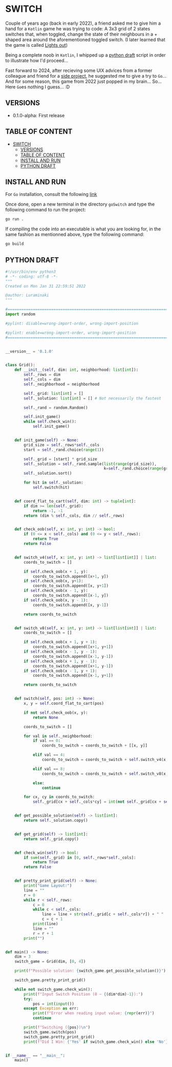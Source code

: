 # SWITCH

Couple of years ago (back in early 2022), a friend asked me to give him a hand for a `Kotlin` game he was trying to code: A 3x3 grid of 2 states switches that, when toggled, change the state of their neighbours in a + shaped area around the aforementioned toggled switch. (I later learned that the game is called [Lights out](https://en.wikipedia.org/wiki/Lights_Out_(game)))

Being a complete noob in `Kotlin`, I whipped up a [python draft](#python-draft) script in order to illustrate how I'd proceed...

Fast forward to 2024, after recieving some UIX advices from a former colleague and friend for a [side project](https://github.com/Luraminaki/pySET), he suggested me to give a try to `Go`... And for some reason, this game from 2022 just popped in my brain... So... Here `Go`es nothing I guess... :D

## VERSIONS

- 0.1.0-alpha: First release

## TABLE OF CONTENT

<!-- TOC -->

- [SWITCH](#switch)
  - [VERSIONS](#versions)
  - [TABLE OF CONTENT](#table-of-content)
  - [INSTALL AND RUN](#install-and-run)
  - [PYTHON DRAFT](#python-draft)

<!-- /TOC -->

## INSTALL AND RUN

For `Go` installation, consult the following [link](https://go.dev/)

Once done, open a new terminal in the directory `goSwitch` and type the following command to run the project:

```sh
go run .
```

If compiling the code into an executable is what you are looking for, in the same fashion as mentionned above, type the following command:

```sh
go build
```

## PYTHON DRAFT

```py
#!/usr/bin/env python3
# -*- coding: utf-8 -*-
"""
Created on Mon Jan 31 22:59:51 2022

@author: Luraminaki
"""

#===================================================================================================
import random

#pylint: disable=wrong-import-order, wrong-import-position

#pylint: enable=wrong-import-order, wrong-import-position
#===================================================================================================


__version__ = '0.1.0'


class Grid():
    def __init__(self, dim: int, neighborhood: list[int]):
        self._rows = dim
        self._cols = dim
        self._neighborhood = neighborhood

        self._grid: list[int] = []
        self._solution: list[int] = [] # Not necessarily the fastest

        self._rand = random.Random()

        self.init_game()
        while self.check_win():
            self.init_game()


    def init_game(self) -> None:
        grid_size = self._rows*self._cols
        start = self._rand.choice(range(1))

        self._grid = [start] * grid_size
        self._solution = self._rand.sample(list(range(grid_size)),
                                           k=self._rand.choice(range(grid_size)) + 1)
        self._solution.sort()

        for hit in self._solution:
            self.switch(hit)


    def coord_flat_to_cart(self, dim: int) -> tuple[int]:
        if dim >= len(self._grid):
            return -1, -1
        return (dim % self._cols, dim // self._rows)


    def check_oob(self, x: int, y: int) -> bool:
        if (0 <= x < self._cols) and (0 <= y < self._rows):
            return True
        return False


    def switch_v4(self, x: int, y: int) -> list[list[int]] | list:
        coords_to_switch = []

        if self.check_oob(x + 1, y):
            coords_to_switch.append([x+1, y])
        if self.check_oob(x, y+1):
            coords_to_switch.append([x, y+1])
        if self.check_oob(x - 1, y):
            coords_to_switch.append([x-1, y])
        if self.check_oob(x, y - 1):
            coords_to_switch.append([x, y-1])

        return coords_to_switch


    def switch_v8(self, x: int, y: int) -> list[list[int]] | list:
        coords_to_switch = []

        if self.check_oob(x + 1, y + 1):
            coords_to_switch.append([x+1, y+1])
        if self.check_oob(x - 1, y - 1):
            coords_to_switch.append([x-1, y-1])
        if self.check_oob(x + 1, y - 1):
            coords_to_switch.append([x+1, y-1])
        if self.check_oob(x - 1, y + 1):
            coords_to_switch.append([x-1, y+1])

        return coords_to_switch


    def switch(self, pos: int) -> None:
        x, y = self.coord_flat_to_cart(pos)

        if not self.check_oob(x, y):
            return None

        coords_to_switch = []

        for val in self._neighborhood:
            if val == 0:
                coords_to_switch = coords_to_switch + [[x, y]]

            elif val == 4:
                coords_to_switch = coords_to_switch + self.switch_v4(x, y)

            elif val == 8:
                coords_to_switch = coords_to_switch + self.switch_v8(x, y)

            else:
                continue

        for cx, cy in coords_to_switch:
            self._grid[cx + self._cols*cy] = int(not self._grid[cx + self._cols*cy])


    def get_possible_solution(self) -> list[int]:
        return self._solution.copy()


    def get_grid(self) -> list[int]:
        return self._grid.copy()


    def check_win(self) -> bool:
        if sum(self._grid) in [0, self._rows*self._cols]:
            return True
        return False


    def pretty_print_grid(self) -> None:
        print("Game Layout:")
        line = ""
        r = 0
        while r < self._rows:
            c = 0
            while c < self._cols:
                line = line + str(self._grid[c + self._cols*r]) + " "
                c = c + 1
            print(line)
            line = ""
            r = r + 1
        print("")


def main() -> None:
    dim = 3
    switch_game = Grid(dim, [0, 4])

    print(f"Possible solution: {switch_game.get_possible_solution()}")

    switch_game.pretty_print_grid()

    while not switch_game.check_win():
        print(f"Input Switch Position (0 ~ {(dim*dim)-1}):")
        try:
            pos = int(input())
        except Exception as err:
            print(f"Error when reading input value: {repr(err)}")
            continue

        print(f"Switching ({pos})\n")
        switch_game.switch(pos)
        switch_game.pretty_print_grid()
        print(f"Did I Win: {'Yes' if switch_game.check_win() else 'No'}")


if __name__ == "__main__":
    main()
```